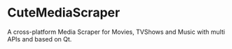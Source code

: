 CuteMediaScraper
================

A cross-platform Media Scraper for Movies, TVShows and Music with multi APIs and based on Qt.
